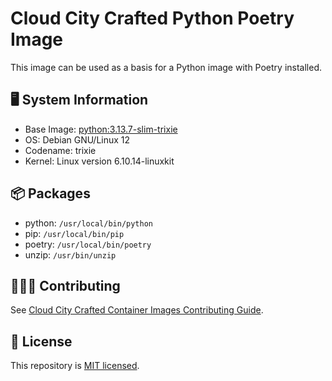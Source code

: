 # Cloud City Crafted Python Poetry Image

This image can be used as a basis for a Python image with Poetry installed.

## 🖥️ System Information

- Base Image: [python:3.13.7-slim-trixie](https://hub.docker.com/layers/library/python/3.13.7-slim-trixie)
- OS: Debian GNU/Linux 12
- Codename: trixie
- Kernel: Linux version 6.10.14-linuxkit

## 📦 Packages

- python: `/usr/local/bin/python`
- pip: `/usr/local/bin/pip`
- poetry: `/usr/local/bin/poetry`
- unzip: `/usr/bin/unzip` 

## 🧑🏽‍💻 Contributing

See [Cloud City Crafted Container Images Contributing Guide](https://github.com/cloud-city-crafted-images/.github-private/tree/main/profile).

## 🪪 License

This repository is [MIT licensed](./LICENSE).
